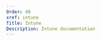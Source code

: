 ```yaml
---
Order: 40
xref: intune
Title: Intune
Description: Intune documentation
---
```


<?! Include "../../../shared/intune-note.txt" /?>

